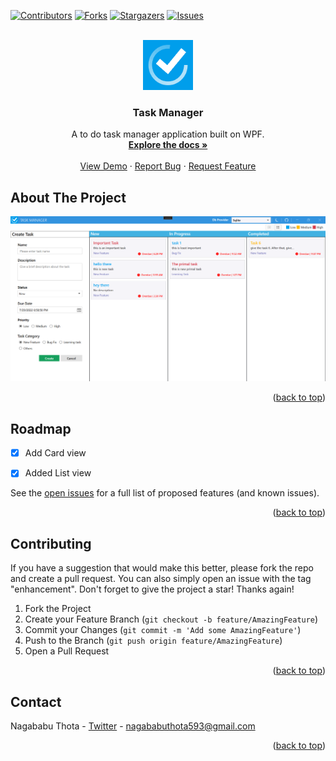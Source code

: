 <div id="top"></div>
<!--
*** Thanks for checking out the Best-README-Template. If you have a suggestion
*** that would make this better, please fork the repo and create a pull request
*** or simply open an issue with the tag "enhancement".
*** Don't forget to give the project a star!
*** Thanks again! Now go create something AMAZING! :D
-->



<!-- PROJECT SHIELDS -->
<!--
*** I'm using markdown "reference style" links for readability.
*** Reference links are enclosed in brackets [ ] instead of parentheses ( ).
*** See the bottom of this document for the declaration of the reference variables
*** for contributors-url, forks-url, etc. This is an optional, concise syntax you may use.
*** https://www.markdownguide.org/basic-syntax/#reference-style-links
-->
[![Contributors][contributors-shield]][contributors-url]
[![Forks][forks-shield]][forks-url]
[![Stargazers][stars-shield]][stars-url]
[![Issues][issues-shield]][issues-url]




<!-- PROJECT LOGO -->
<br />
<div align="center">
  <a href="https://github.com/nagababuthota984/ToDoTaskManager">
    <img src="TaskManager/Images/app_icon.png" alt="Logo" width="80" height="80">
  </a>

  <h3 align="center">Task Manager</h3>

  <p align="center">
    A to do task manager application built on WPF.
    <br />
    <a href="https://github.com/nagababuthota984/ToDoTaskManager"><strong>Explore the docs »</strong></a>
    <br />
    <br />
    <a href="https://github.com/othneildrew/Best-README-Template">View Demo</a>
    ·
    <a href="https://github.com/nagababuthota984/ToDoTaskManager/issues">Report Bug</a>
    ·
    <a href="https://github.com/nagababuthota984/ToDoTaskManager/issues">Request Feature</a>
  </p>
</div>


<!-- ABOUT THE PROJECT -->
## About The Project

[![Product Name Screen Shot][product-screenshot]](https://example.com)



<p align="right">(<a href="#top">back to top</a>)</p>




<!-- ROADMAP -->
## Roadmap

- [x] Add Card view
- [x] Added List view


See the [open issues](https://github.com/nagababuthota984/ToDoTaskManager/issues) for a full list of proposed features (and known issues).

<p align="right">(<a href="#top">back to top</a>)</p>



<!-- CONTRIBUTING -->
## Contributing

If you have a suggestion that would make this better, please fork the repo and create a pull request. You can also simply open an issue with the tag "enhancement".
Don't forget to give the project a star! Thanks again!

1. Fork the Project
2. Create your Feature Branch (`git checkout -b feature/AmazingFeature`)
3. Commit your Changes (`git commit -m 'Add some AmazingFeature'`)
4. Push to the Branch (`git push origin feature/AmazingFeature`)
5. Open a Pull Request

<p align="right">(<a href="#top">back to top</a>)</p>



<!-- CONTACT -->
## Contact

Nagababu Thota - [Twitter](https://twitter.com/nb_thota) - nagababuthota593@gmail.com


<p align="right">(<a href="#top">back to top</a>)</p>



<!-- MARKDOWN LINKS & IMAGES -->
<!-- https://www.markdownguide.org/basic-syntax/#reference-style-links -->
[contributors-shield]: https://img.shields.io/github/contributors/nagababuthota984/ToDoTaskManager.svg?style=for-the-badge
[contributors-url]: https://github.com/nagababuthota984/ToDoTaskManager/graphs/contributors
[forks-shield]: https://img.shields.io/github/forks/nagababuthota984/ToDoTaskManager.svg?style=for-the-badge
[forks-url]: https://github.com/nagababuthota984/ToDoTaskManager/network/members
[stars-shield]: https://img.shields.io/github/stars/nagababuthota984/ToDoTaskManager.svg?style=for-the-badge
[stars-url]: https://github.com/nagababuthota984/ToDoTaskManager/stargazers
[issues-shield]: https://img.shields.io/github/issues/nagababuthota984/ToDoTaskManager.svg?style=for-the-badge
[issues-url]: https://github.com/nagababuthota984/ToDoTaskManager/issues
[product-screenshot]: /TaskManager/Images/image.png
